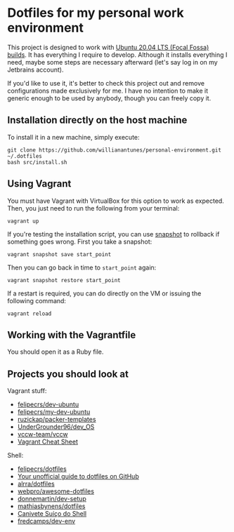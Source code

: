 # Dotfiles for my personal work environment

This project is designed to work with [Ubuntu 20.04 LTS (Focal Fossa) builds](https://app.vagrantup.com/ubuntu/boxes/focal64). It has everything I require to develop. Although it installs everything I need, maybe some steps are necessary afterward (let's say log in on my Jetbrains account).

If you'd like to use it, it's better to check this project out and remove configurations made exclusively for me. I have no intention to make it generic enough to be used by anybody, though you can freely copy it.

## Installation directly on the host machine

To install it in a new machine, simply execute:

```shell
git clone https://github.com/willianantunes/personal-environment.git ~/.dotfiles
bash src/install.sh
```

## Using Vagrant

You must have Vagrant with VirtualBox for this option to work as expected. Then, you just need to run the following from your terminal:

```shell
vagrant up
```

If you're testing the installation script, you can use [snapshot](https://www.vagrantup.com/docs/cli/snapshot#snapshot) to rollback if something goes wrong. First you take a snapshot:

```shell
vagrant snapshot save start_point
```

Then you can go back in time to `start_point` again:

```shell
vagrant snapshot restore start_point
```

If a restart is required, you can do directly on the VM or issuing the following command:

```shell
vagrant reload
```

## Working with the Vagrantfile

You should open it as a Ruby file.

## Projects you should look at

Vagrant stuff:

- [felipecrs/dev-ubuntu](https://github.com/felipecrs/dev-ubuntu)
- [felipecrs/my-dev-ubuntu](https://github.com/felipecrs/my-dev-ubuntu)
- [ruzickap/packer-templates](https://github.com/ruzickap/packer-templates/)
- [UnderGrounder96/dev_OS](https://github.com/UnderGrounder96/dev_OS)
- [vccw-team/vccw](https://github.com/vccw-team/vccw)
- [Vagrant Cheat Sheet](https://gist.github.com/wpscholar/a49594e2e2b918f4d0c4)

Shell:

- [felipecrs/dotfiles](https://github.com/felipecrs/dotfiles)
- [Your unofficial guide to dotfiles on GitHub](https://dotfiles.github.io/)
- [alrra/dotfiles](https://github.com/alrra/dotfiles)
- [webpro/awesome-dotfiles](https://github.com/webpro/awesome-dotfiles)
- [donnemartin/dev-setup](https://github.com/donnemartin/dev-setup)
- [mathiasbynens/dotfiles](https://github.com/mathiasbynens/dotfiles)
- [Canivete Suíço do Shell](http://aurelio.net/shell/canivete/)
- [fredcamps/dev-env](https://github.com/fredcamps/dev-env)
